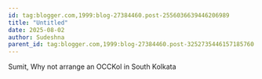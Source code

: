 ```yaml
---
id: tag:blogger.com,1999:blog-27384460.post-2556036639446206989
title: "Untitled"
date: 2025-08-02
author: Sudeshna
parent_id: tag:blogger.com,1999:blog-27384460.post-3252735446157185760
---
```


Sumit,
Why not arrange an OCCKol in South Kolkata